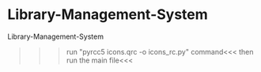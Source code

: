 # Library-Management-System
Library-Management-System


>>>run "pyrcc5 icons.qrc -o icons_rc.py" command<<<
then
>>>run the main file<<<

